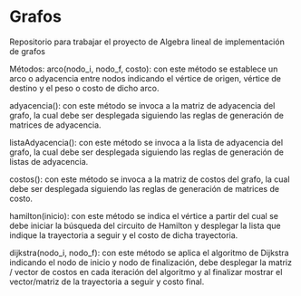 # Grafos
Repositorio para trabajar el proyecto de Algebra lineal de implementación de grafos

Métodos:
arco(nodo_i, nodo_f, costo): con este método se establece un arco o adyacencia entre nodos indicando el vértice de origen, vértice de destino y el peso o costo de dicho arco.

adyacencia(): con este método se invoca a la matriz de adyacencia del grafo, la cual debe ser desplegada siguiendo las reglas de generación de matrices de adyacencia.

listaAdyacencia(): con este método se invoca a la lista de adyacencia del grafo, la cual debe ser desplegada siguiendo las reglas de generación de listas de adyacencia.

costos(): con este método se invoca a la matriz de costos del grafo, la cual debe ser desplegada siguiendo las reglas de generación de matrices de costo.

hamilton(inicio): con este método se indica el vértice a partir del cual se debe iniciar la búsqueda del circuito de Hamilton y desplegar la lista que indique la trayectoria a seguir y el costo de dicha trayectoria.

dijkstra(nodo_i, nodo_f): con este método se aplica el algoritmo de Dijkstra indicando el nodo de inicio y nodo de finalización, debe desplegar la matriz / vector de costos en cada iteración del algoritmo y al finalizar mostrar el vector/matriz de la trayectoria a seguir y costo final.

